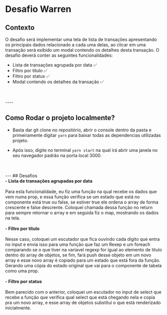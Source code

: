 # Desafio Warren

## Contexto
O desafio será implementar uma tela de lista de transações apresentando os principais dados relacionado a cada uma delas, ao clicar em uma transação será exibido um modal contendo os detalhes desta transação. O desafio deverá conter as seguintes funcionalidades:

- Lista de transações agrupada por data ✅
- Filtro por título ✅
- Filtro por status ✅
- Modal contendo os detalhes da transação ✅
<br>
 <br>
----

## Como Rodar o projeto localmente?

 - Basta dar git clone no repositório, abrir o console dentro da pasta e primeiramente digitar `yarn` para baixar todas as dependencias utilizadas projeto.

 - Após isso, digite no terminal `yarn start` na qual irá abrir uma janela no seu navegador padrão na porta local 3000.
<br>
 <br>
 ---
 ## Desafios
<br>
 <strong> - Lista de transações agrupadas por data </strong> 
 <br>
 <br>
 Para esta funcionalidade, eu fiz uma função na qual recebe os dados que vem numa prop, e essa função verifica se um estado que está no componente está true ou false, se estiver true ele ordena o array de forma crescente e false descrente. Coloquei chamada dessa função no return para sempre retornar o array e em seguida fiz o map, mostrando os dados na tela.
<br>
<br>
 <strong> - Filtro por título </strong> 
 <br>
 <br>
Nesse caso, coloquei um escutador que fica ouvindo cada digito que entra no input e envia isso para uma função que faz um Rexep e um foreach comparando se o que tiver na variavel regexp for igual ao elemento de titulo dentro do array de objetos, se fim, fará push desse objeto em um novo array e esse novo array é copiado para um estado que está fora da função. Gerando uma cópia do estado original que vai para o componente de tabela como uma prop.

<br>
<br>
 <strong> - Filtro por status </strong> 
 <br>
 <br>
 Bem parecido com o anterior, coloquei um escutador no input de select que recebe a função que verifica qual select que está chegando nela e copia pra um novo array, e esse array de objetos substitui o que está renderizado inicialmente.